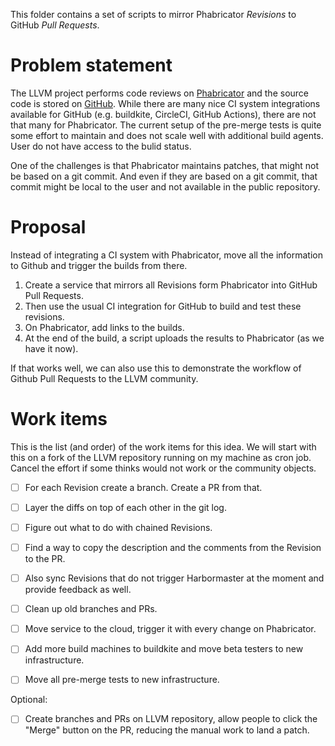 This folder contains a set of scripts to mirror Phabricator *Revisions* to GitHub *Pull Requests*.

# Problem statement
The LLVM project performs code reviews on [Phabricator](https://reviews.llvm.org) and the source 
code is stored on [GitHub](https://github.com/llvm/llvm-project). While there are many nice CI 
system integrations available for GitHub (e.g. buildkite, CircleCI, GitHub Actions), there are not 
that many for Phabricator. The current setup of the pre-merge tests is quite some effort to maintain 
and does not scale well with additional build agents. User do not have access to the bulid status.

One of the challenges is that Phabricator maintains patches, that might not be based on a git 
commit. And even if they are based on a git commit, that commit might be local to the user and 
not available in the public repository.

# Proposal
Instead of integrating a CI system with Phabricator, move all the information to Github and trigger 
the builds from there.

1. Create a service that mirrors all Revisions form Phabricator into GitHub Pull Requests. 
1. Then use the usual CI integration for GitHub to build and test these revisions.
1. On Phabricator, add links to the builds.
1. At the end of the build, a script uploads the results to Phabricator (as we have it now).

If that works well, we can also use this to demonstrate the workflow of Github Pull Requests to the 
LLVM community.

# Work items

This is the list (and order) of the work items for this idea.
We will start with this on a fork of the LLVM repository running on my machine as cron job.
Cancel the effort if some thinks would not work or the community objects.

* [ ] For each Revision create a branch. Create a PR from that.
* [ ] Layer the diffs on top of each other in the git log.
* [ ] Figure out what to do with chained Revisions.
* [ ] Find a way to copy the description and the comments from the Revision to the PR. 
* [ ] Also sync Revisions that do not trigger Harbormaster at the moment and provide feedback as 
well.
* [ ] Clean up old branches and PRs. 
* [ ] Move service to the cloud, trigger it with every change on Phabricator.
* [ ] Add more build machines to buildkite and move beta testers to new infrastructure.
* [ ] Move all pre-merge tests to new infrastructure.


Optional: 
* [ ] Create branches and PRs on LLVM repository, allow people to click the "Merge" button on the PR, 
reducing the manual work to land a patch. 